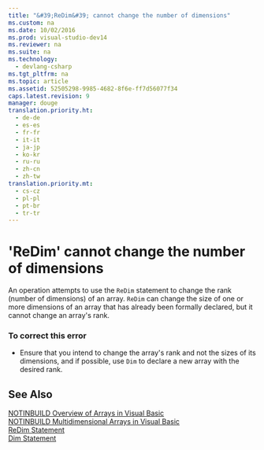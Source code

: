 ```yaml
---
title: "&#39;ReDim&#39; cannot change the number of dimensions"
ms.custom: na
ms.date: 10/02/2016
ms.prod: visual-studio-dev14
ms.reviewer: na
ms.suite: na
ms.technology: 
  - devlang-csharp
ms.tgt_pltfrm: na
ms.topic: article
ms.assetid: 52505298-9985-4682-8f6e-ff7d56077f34
caps.latest.revision: 9
manager: douge
translation.priority.ht: 
  - de-de
  - es-es
  - fr-fr
  - it-it
  - ja-jp
  - ko-kr
  - ru-ru
  - zh-cn
  - zh-tw
translation.priority.mt: 
  - cs-cz
  - pl-pl
  - pt-br
  - tr-tr
---
```

# &#39;ReDim&#39; cannot change the number of dimensions
An operation attempts to use the `ReDim` statement to change the rank (number of dimensions) of an array. `ReDim` can change the size of one or more dimensions of an array that has already been formally declared, but it cannot change an array's rank.  
  
### To correct this error  
  
-   Ensure that you intend to change the array's rank and not the sizes of its dimensions, and if possible, use `Dim` to declare a new array with the desired rank.  
  
## See Also  
 [NOTINBUILD Overview of Arrays in Visual Basic](assetId:///ca50e2f2-b4d2-4c57-9169-9abbcc3392d8)   
 [NOTINBUILD Multidimensional Arrays in Visual Basic](assetId:///d92cad25-07e2-4d79-8ea4-ab269700f5de)   
 [ReDim Statement](../Topic/ReDim%20Statement%20\(Visual%20Basic\).md)   
 [Dim Statement](../Topic/Dim%20Statement%20\(Visual%20Basic\).md)